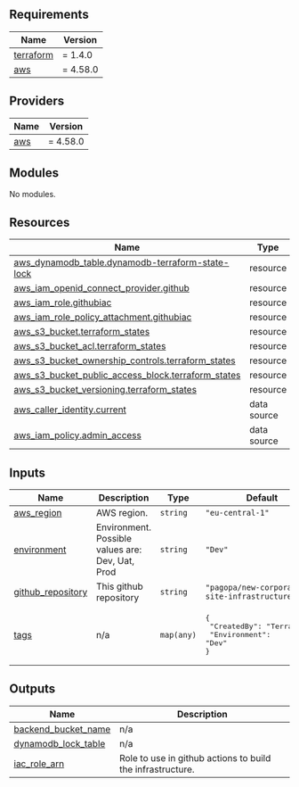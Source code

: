## Requirements

| Name | Version |
|------|---------|
| <a name="requirement_terraform"></a> [terraform](#requirement\_terraform) | = 1.4.0 |
| <a name="requirement_aws"></a> [aws](#requirement\_aws) | = 4.58.0 |

## Providers

| Name | Version |
|------|---------|
| <a name="provider_aws"></a> [aws](#provider\_aws) | = 4.58.0 |

## Modules

No modules.

## Resources

| Name | Type |
|------|------|
| [aws_dynamodb_table.dynamodb-terraform-state-lock](https://registry.terraform.io/providers/hashicorp/aws/4.58.0/docs/resources/dynamodb_table) | resource |
| [aws_iam_openid_connect_provider.github](https://registry.terraform.io/providers/hashicorp/aws/4.58.0/docs/resources/iam_openid_connect_provider) | resource |
| [aws_iam_role.githubiac](https://registry.terraform.io/providers/hashicorp/aws/4.58.0/docs/resources/iam_role) | resource |
| [aws_iam_role_policy_attachment.githubiac](https://registry.terraform.io/providers/hashicorp/aws/4.58.0/docs/resources/iam_role_policy_attachment) | resource |
| [aws_s3_bucket.terraform_states](https://registry.terraform.io/providers/hashicorp/aws/4.58.0/docs/resources/s3_bucket) | resource |
| [aws_s3_bucket_acl.terraform_states](https://registry.terraform.io/providers/hashicorp/aws/4.58.0/docs/resources/s3_bucket_acl) | resource |
| [aws_s3_bucket_ownership_controls.terraform_states](https://registry.terraform.io/providers/hashicorp/aws/4.58.0/docs/resources/s3_bucket_ownership_controls) | resource |
| [aws_s3_bucket_public_access_block.terraform_states](https://registry.terraform.io/providers/hashicorp/aws/4.58.0/docs/resources/s3_bucket_public_access_block) | resource |
| [aws_s3_bucket_versioning.terraform_states](https://registry.terraform.io/providers/hashicorp/aws/4.58.0/docs/resources/s3_bucket_versioning) | resource |
| [aws_caller_identity.current](https://registry.terraform.io/providers/hashicorp/aws/4.58.0/docs/data-sources/caller_identity) | data source |
| [aws_iam_policy.admin_access](https://registry.terraform.io/providers/hashicorp/aws/4.58.0/docs/data-sources/iam_policy) | data source |

## Inputs

| Name | Description | Type | Default | Required |
|------|-------------|------|---------|:--------:|
| <a name="input_aws_region"></a> [aws\_region](#input\_aws\_region) | AWS region. | `string` | `"eu-central-1"` | no |
| <a name="input_environment"></a> [environment](#input\_environment) | Environment. Possible values are: Dev, Uat, Prod | `string` | `"Dev"` | no |
| <a name="input_github_repository"></a> [github\_repository](#input\_github\_repository) | This github repository | `string` | `"pagopa/new-corporate-site-infrastructure"` | no |
| <a name="input_tags"></a> [tags](#input\_tags) | n/a | `map(any)` | <pre>{<br>  "CreatedBy": "Terraform",<br>  "Environment": "Dev"<br>}</pre> | no |

## Outputs

| Name | Description |
|------|-------------|
| <a name="output_backend_bucket_name"></a> [backend\_bucket\_name](#output\_backend\_bucket\_name) | n/a |
| <a name="output_dynamodb_lock_table"></a> [dynamodb\_lock\_table](#output\_dynamodb\_lock\_table) | n/a |
| <a name="output_iac_role_arn"></a> [iac\_role\_arn](#output\_iac\_role\_arn) | Role to use in github actions to build the infrastructure. |
